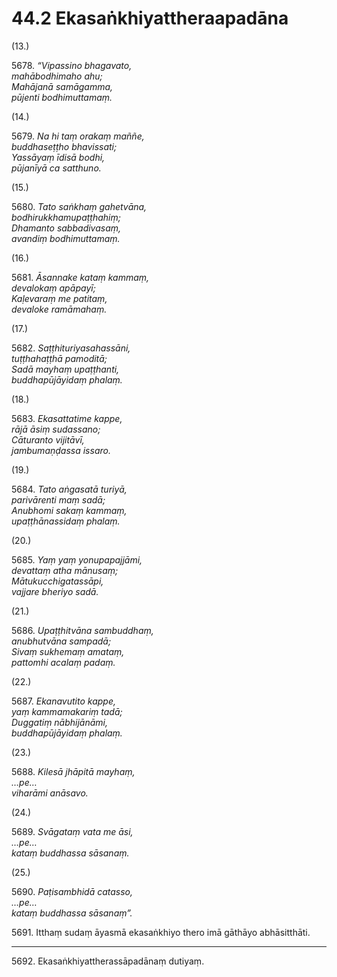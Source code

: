 # 44.2 Ekasaṅkhiyattheraapadāna

(13.)

5678\. _“Vipassino bhagavato,_  
_mahābodhimaho ahu;_  
_Mahājanā samāgamma,_  
_pūjenti bodhimuttamaṃ._  

(14.)

5679\. _Na hi taṃ orakaṃ maññe,_  
_buddhaseṭṭho bhavissati;_  
_Yassāyaṃ īdisā bodhi,_  
_pūjanīyā ca satthuno._  

(15.)

5680\. _Tato saṅkhaṃ gahetvāna,_  
_bodhirukkhamupaṭṭhahiṃ;_  
_Dhamanto sabbadivasaṃ,_  
_avandiṃ bodhimuttamaṃ._  

(16.)

5681\. _Āsannake kataṃ kammaṃ,_  
_devalokaṃ apāpayī;_  
_Kaḷevaraṃ me patitaṃ,_  
_devaloke ramāmahaṃ._  

(17.)

5682\. _Saṭṭhituriyasahassāni,_  
_tuṭṭhahaṭṭhā pamoditā;_  
_Sadā mayhaṃ upaṭṭhanti,_  
_buddhapūjāyidaṃ phalaṃ._  

(18.)

5683\. _Ekasattatime kappe,_  
_rājā āsiṃ sudassano;_  
_Cāturanto vijitāvī,_  
_jambumaṇḍassa issaro._  

(19.)

5684\. _Tato aṅgasatā turiyā,_  
_parivārenti maṃ sadā;_  
_Anubhomi sakaṃ kammaṃ,_  
_upaṭṭhānassidaṃ phalaṃ._  

(20.)

5685\. _Yaṃ yaṃ yonupapajjāmi,_  
_devattaṃ atha mānusaṃ;_  
_Mātukucchigatassāpi,_  
_vajjare bheriyo sadā._  

(21.)

5686\. _Upaṭṭhitvāna sambuddhaṃ,_  
_anubhutvāna sampadā;_  
_Sivaṃ sukhemaṃ amataṃ,_  
_pattomhi acalaṃ padaṃ._  

(22.)

5687\. _Ekanavutito kappe,_  
_yaṃ kammamakariṃ tadā;_  
_Duggatiṃ nābhijānāmi,_  
_buddhapūjāyidaṃ phalaṃ._  

(23.)

5688\. _Kilesā jhāpitā mayhaṃ,_  
_…pe…_  
_viharāmi anāsavo._  

(24.)

5689\. _Svāgataṃ vata me āsi,_  
_…pe…_  
_kataṃ buddhassa sāsanaṃ._  

(25.)

5690\. _Paṭisambhidā catasso,_  
_…pe…_  
_kataṃ buddhassa sāsanaṃ”._  

5691\. Itthaṃ sudaṃ āyasmā ekasaṅkhiyo thero imā gāthāyo abhāsitthāti.

---

5692\. Ekasaṅkhiyattherassāpadānaṃ dutiyaṃ.
